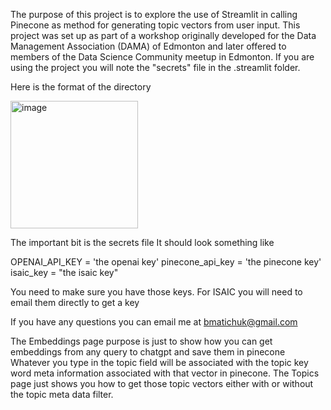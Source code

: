 The purpose of this project is to explore the use of Streamlit in calling Pinecone as method for generating topic vectors from user input. 
This project was set up as part of a workshop originally developed for the Data Management Association (DAMA) of Edmonton and later offered to members of the Data Science Community meetup in Edmonton.
If you are using the project you will note the "secrets" file in the .streamlit folder. 

Here is the format of the directory

<img width="204" alt="image" src="https://github.com/bmatichuk/LLM_Workshop/assets/10739318/a2377c82-7b68-4bf1-981c-9f7e4acf81e1">

The important bit is the secrets file
It should look something like

OPENAI_API_KEY = 'the openai key'
pinecone_api_key = 'the pinecone key'
isaic_key = "the isaic key"

You need to make sure you have those keys. For ISAIC you will need to email them directly to get a key

If you have any questions you can email me at bmatichuk@gmail.com

The Embeddings page purpose is just to show how you can get embeddings from any query to chatgpt and save them in pinecone
Whatever you type in the topic field will be associated with the topic key word meta information associated with that vector in pinecone.
The Topics page just shows you how to get those topic vectors either with or without the topic meta data filter.

